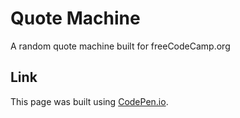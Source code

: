 # Quote Machine
A random quote machine built for freeCodeCamp.org
## Link
This page was built using [CodePen.io](https://codepen.io/tue41582/full/YerrWE).
